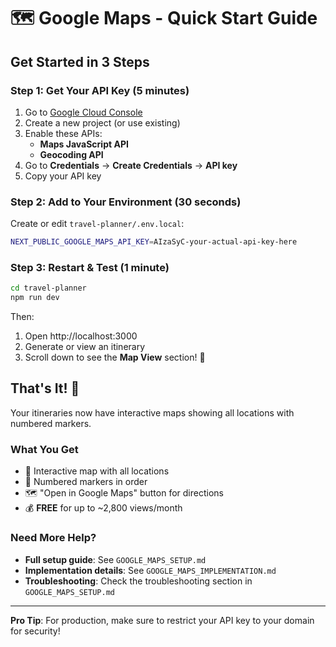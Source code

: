# 🗺️ Google Maps - Quick Start Guide

## Get Started in 3 Steps

### Step 1: Get Your API Key (5 minutes)

1. Go to [Google Cloud Console](https://console.cloud.google.com/)
2. Create a new project (or use existing)
3. Enable these APIs:
   - **Maps JavaScript API**
   - **Geocoding API**
4. Go to **Credentials** → **Create Credentials** → **API key**
5. Copy your API key

### Step 2: Add to Your Environment (30 seconds)

Create or edit `travel-planner/.env.local`:

```bash
NEXT_PUBLIC_GOOGLE_MAPS_API_KEY=AIzaSyC-your-actual-api-key-here
```

### Step 3: Restart & Test (1 minute)

```bash
cd travel-planner
npm run dev
```

Then:
1. Open http://localhost:3000
2. Generate or view an itinerary
3. Scroll down to see the **Map View** section! 🎉

## That's It! 🚀

Your itineraries now have interactive maps showing all locations with numbered markers.

### What You Get

- 📍 Interactive map with all locations
- 🔢 Numbered markers in order
- 🗺️ "Open in Google Maps" button for directions
- 💰 **FREE** for up to ~2,800 views/month

### Need More Help?

- **Full setup guide**: See `GOOGLE_MAPS_SETUP.md`
- **Implementation details**: See `GOOGLE_MAPS_IMPLEMENTATION.md`
- **Troubleshooting**: Check the troubleshooting section in `GOOGLE_MAPS_SETUP.md`

---

**Pro Tip**: For production, make sure to restrict your API key to your domain for security!



